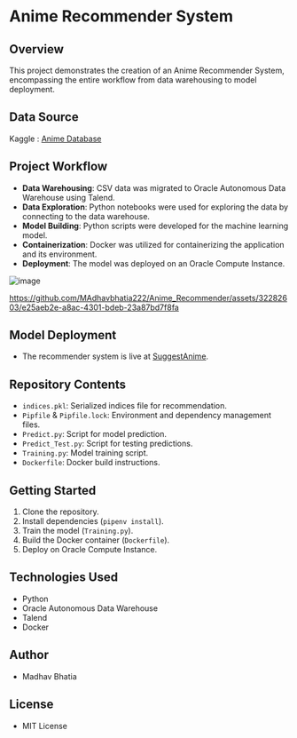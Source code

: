 # Anime Recommender System

## Overview
This project demonstrates the creation of an Anime Recommender System, encompassing the entire workflow from data warehousing to model deployment.

## Data Source
Kaggle : [Anime Database](https://www.kaggle.com/datasets/CooperUnion/anime-recommendations-database)

## Project Workflow
- **Data Warehousing**: CSV data was migrated to Oracle Autonomous Data Warehouse using Talend.
- **Data Exploration**: Python notebooks were used for exploring the data by connecting to the data warehouse.
- **Model Building**: Python scripts were developed for the machine learning model.
- **Containerization**: Docker was utilized for containerizing the application and its environment.
- **Deployment**: The model was deployed on an Oracle Compute Instance.

![image](https://github.com/MAdhavbhatia222/Anime_Recommender/assets/32282603/a23fee38-b03c-4265-975f-8761e2a87ecb)


https://github.com/MAdhavbhatia222/Anime_Recommender/assets/32282603/e25aeb2e-a8ac-4301-bdeb-23a87bd7f8fa



## Model Deployment
- The recommender system is live at [SuggestAnime](www.suggestanime.com).

## Repository Contents
- `indices.pkl`: Serialized indices file for recommendation.
- `Pipfile` & `Pipfile.lock`: Environment and dependency management files.
- `Predict.py`: Script for model prediction.
- `Predict_Test.py`: Script for testing predictions.
- `Training.py`: Model training script.
- `Dockerfile`: Docker build instructions.

## Getting Started
1. Clone the repository.
2. Install dependencies (`pipenv install`).
3. Train the model (`Training.py`).
4. Build the Docker container (`Dockerfile`).
5. Deploy on Oracle Compute Instance.

## Technologies Used
- Python
- Oracle Autonomous Data Warehouse
- Talend
- Docker

## Author
- Madhav Bhatia

## License
- MIT License
